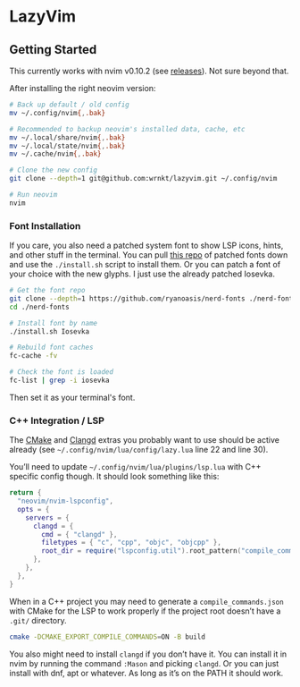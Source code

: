 # LazyVim

## Getting Started

This currently works with nvim v0.10.2 (see
[releases](https://github.com/neovim/neovim/releases)). Not sure beyond that.

After installing the right neovim version:

```sh
# Back up default / old config
mv ~/.config/nvim{,.bak}

# Recommended to backup neovim's installed data, cache, etc
mv ~/.local/share/nvim{,.bak}
mv ~/.local/state/nvim{,.bak}
mv ~/.cache/nvim{,.bak}

# Clone the new config
git clone --depth=1 git@github.com:wrnkt/lazyvim.git ~/.config/nvim

# Run neovim
nvim
```

### Font Installation

If you care, you also need a patched system font to show LSP icons, hints, and
other stuff in the terminal. You can pull
[this repo](https://github.com/ryanoasis/nerd-fonts) of patched fonts down and
use the `./install.sh` script to install them. Or you can patch a font of your
choice with the new glyphs. I just use the already patched Iosevka.

```sh
# Get the font repo
git clone --depth=1 https://github.com/ryanoasis/nerd-fonts ./nerd-fonts
cd ./nerd-fonts

# Install font by name
./install.sh Iosevka

# Rebuild font caches
fc-cache -fv

# Check the font is loaded
fc-list | grep -i iosevka
```

Then set it as your terminal's font.

### C++ Integration / LSP

The [CMake](https://www.lazyvim.org/extras/lang/cmake) and
[Clangd](https://www.lazyvim.org/extras/lang/clangd) extras you probably want to
use should be active already (see `~/.config/nvim/lua/config/lazy.lua` line 22
and line 30).

You’ll need to update `~/.config/nvim/lua/plugins/lsp.lua` with C++ specific
config though. It should look something like this:

```lua
return {
  "neovim/nvim-lspconfig",
  opts = {
    servers = {
      clangd = {
        cmd = { "clangd" },
        filetypes = { "c", "cpp", "objc", "objcpp" },
        root_dir = require("lspconfig.util").root_pattern("compile_commands.json", "compile_flags.txt", ".git"),
      },
    },
  },
}
```

When in a C++ project you may need to generate a `compile_commands.json` with
CMake for the LSP to work properly if the project root doesn’t have a `.git/`
directory.

```sh
cmake -DCMAKE_EXPORT_COMPILE_COMMANDS=ON -B build
```

You also might need to install `clangd` if you don’t have it. You can install it
in nvim by running the command `:Mason` and picking `clangd`. Or you can just
install with dnf, apt or whatever. As long as it’s on the PATH it should work.
